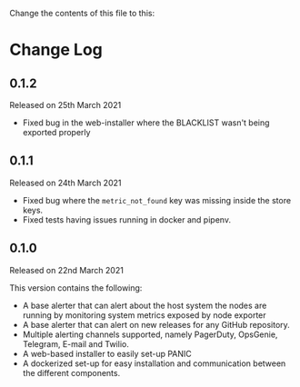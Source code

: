 Change the contents of this file to this:

# Change Log

## 0.1.2

Released on 25th March 2021

- Fixed bug in the web-installer where the BLACKLIST wasn't being exported properly

## 0.1.1

Released on 24th March 2021

- Fixed bug where the `metric_not_found` key was missing inside the store keys.
- Fixed tests having issues running in docker and pipenv.

## 0.1.0

Released on 22nd March 2021

This version contains the following:
* A base alerter that can alert about the host system the nodes are running by monitoring system metrics exposed by node exporter
* A base alerter that can alert on new releases for any GitHub repository.
* Multiple alerting channels supported, namely PagerDuty, OpsGenie, Telegram, E-mail and Twilio.
* A web-based installer to easily set-up PANIC
* A dockerized set-up for easy installation and communication between the different components.